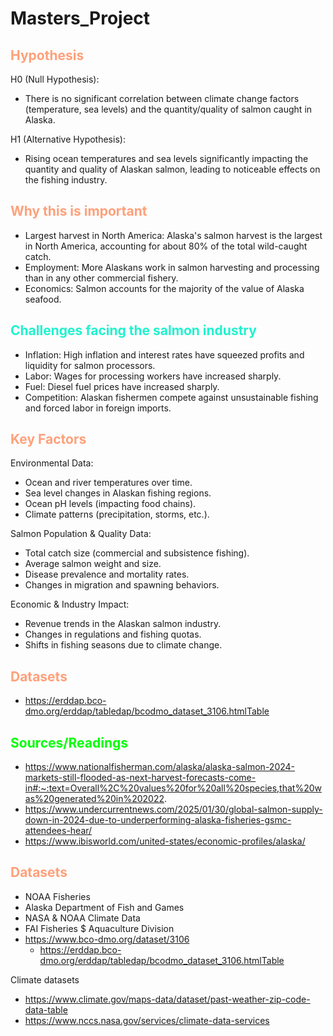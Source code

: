 # Masters_Project
## <span style="color:#FFA07A;">Hypothesis</span>
H0 (Null Hypothesis): 

* There is no significant correlation between climate change factors (temperature, sea levels) and the quantity/quality of salmon caught in Alaska.

H1 (Alternative Hypothesis):

* Rising ocean temperatures and sea levels significantly impacting the quantity and quality of Alaskan salmon, leading to noticeable effects on the fishing industry.

## <span style="color:#FFA07A;">Why this is important</span>
* Largest harvest in North America: Alaska's salmon harvest is the largest in North America, accounting for about 80% of the total wild-caught catch. 
* Employment: More Alaskans work in salmon harvesting and processing than in any other commercial fishery. 
* Economics: Salmon accounts for the majority of the value of Alaska seafood.

## <span style="color:#1ff2cf;">Challenges facing the salmon industry</span>
* Inflation: High inflation and interest rates have squeezed profits and liquidity for salmon processors. 
* Labor: Wages for processing workers have increased sharply. 
* Fuel: Diesel fuel prices have increased sharply. 
* Competition: Alaskan fishermen compete against unsustainable fishing and forced labor in foreign imports.

## <span style="color:#FFA07A;">Key Factors</span>
Environmental Data:

* Ocean and river temperatures over time.
* Sea level changes in Alaskan fishing regions.
* Ocean pH levels (impacting food chains).
* Climate patterns (precipitation, storms, etc.).

Salmon Population & Quality Data:

* Total catch size (commercial and subsistence fishing).
* Average salmon weight and size.
* Disease prevalence and mortality rates.
* Changes in migration and spawning behaviors.

Economic & Industry Impact:

* Revenue trends in the Alaskan salmon industry.
* Changes in regulations and fishing quotas.
* Shifts in fishing seasons due to climate change.

## <span style="color:#FFA07A;">Datasets</span>
* https://erddap.bco-dmo.org/erddap/tabledap/bcodmo_dataset_3106.htmlTable

## <span style="color:#00ff00;">Sources/Readings</span>
* https://www.nationalfisherman.com/alaska/alaska-salmon-2024-markets-still-flooded-as-next-harvest-forecasts-come-in#:~:text=Overall%2C%20values%20for%20all%20species,that%20was%20generated%20in%202022. 
* https://www.undercurrentnews.com/2025/01/30/global-salmon-supply-down-in-2024-due-to-underperforming-alaska-fisheries-gsmc-attendees-hear/
* https://www.ibisworld.com/united-states/economic-profiles/alaska/

## <span style="color:#FFA07A;">Datasets</span>
* NOAA Fisheries
* Alaska Department of Fish and Games
* NASA & NOAA Climate Data
* FAI Fisheries $ Aquaculture Division
* https://www.bco-dmo.org/dataset/3106
    * https://erddap.bco-dmo.org/erddap/tabledap/bcodmo_dataset_3106.htmlTable
      
Climate datasets
* https://www.climate.gov/maps-data/dataset/past-weather-zip-code-data-table
* https://www.nccs.nasa.gov/services/climate-data-services
  


  

